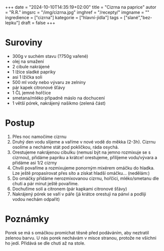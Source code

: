 
+++
date = "2024-10-10T14:35:19+02:00"
title = "Cizrna na paprice"
autor = "R.R."
imgsrc = "/img/cizrna.jpg"
imghref = "/recepty/"
imgname = ""
ingredience = ["cizrna"]
kategorie = ["hlavní-jídla"]
tags = ["slané","bez-lepku"]
draft = false
+++


# Suroviny 
- 300g  v suchém stavu (?750g vařené)
- olej na smažení
- 2 cibule nakrájené 
- 1 lžíce sladké papriky
- asi 1 lžička soli
- 500 ml vody nebo vývaru ze zelniny
- pár kapek citronové šťávy
- 1 ČL jemné hořčice
- smetana/mléko případně máslo na dochucení 
- 1 větší pórek, nakrájený našikmo (zelená část)

# Postup
1. Přes noc namočíme cizrnu 
2. Druhý den vodu slijeme a vaříme v nové vodě do měkka (2-3h). Cizrnu osolíme a necháme stát pod pokličkou, ráda osychá.
3. Orestujeme nakrájenou cibulku (nemusí být na jemno rozmixuje se s cizrnou), přidáme papriku a krátce! orestujeme, přilijeme vodu/vývara a přidáme asi 1/2 cizrny
4. Chvíli povaříme a rozmixujeme ponorným mixérem omáčku do hladka. Lze ještě propasírovat přes síto a získat hladší omáčku... (nedělám:)
5. Do omáčky přidáme nerozmixovanou cizrnu, hořčici, mléko/smetanu dle chuti a pár minut ještě povaříme.
6. Dochuťíme solí a citronem (pár kapkami citronové šťávy) 
7. Nakrájený pórek se vaří v páře (já krátce orestuji na pánvi a podliji vodou nechám odpařit)

# Poznámky
Porek se má s omáčkou promíchat  těsně před podáváním, aby neztratil zelenou barvu. U nás porek nechávám v misce stranou, protože ne všichni ho jedí. Přidává se dle chuti až na stole.






<!-- 4 porce / vegan (při použití oleje místo másla a bez přidané smetany) / bez lepku

500 g vařené cizrny, tj. 200 g v suchém stavu (nebo dvě sklenice sterilované biocizrny z dm drogerie)
2 lžíce přepuštěného másla (nebo olivový olej a lžíce másla)
2 cibule, nakrájené najemno (cca 200 g)
1 lžíce sladké papriky, nejlépe v biokvalitě
1 lžička mořské soli400 ml vody nebo vývaru z cizrny či zeleniny
pár kapek citronové šťávy
1/3 lžičky jemné biohořčice, opravdu jen maličko (např. Zwergenwiese nebo z Opatství Nový Dvůr)
30 g másla nebo 50 ml smetany ke zjemnění (můžete klidně vynechat)
1 větší pórek, nakrájený našikmo (zelená část)

Poznámka redakce: Všechny suroviny, které jsou na našem trhu dostupné, doporučuje Hanka používat v biokvalitě.--> 